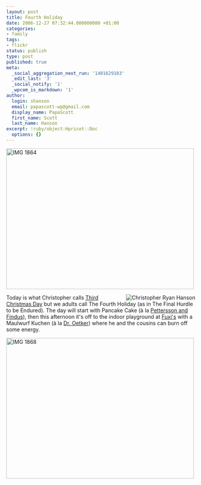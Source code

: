 ```yaml
---
layout: post
title: Fourth Holiday
date: 2006-12-27 07:32:44.000000000 +01:00
categories:
- family
tags:
- flickr
status: publish
type: post
published: true
meta:
  _social_aggregation_next_run: '1401629103'
  _edit_last: '3'
  _social_notify: '1'
  _wpcom_is_markdown: '1'
author:
  login: shanson
  email: papascott-wp@gmail.com
  display_name: PapaScott
  first_name: Scott
  last_name: Hanson
excerpt: !ruby/object:Hpricot::Doc
  options: {}
---
```

<p><a href="http://www.flickr.com/photos/papascott/334860725/" title="Photo Sharing"><img src="https://farm1.static.flickr.com/135/334860725_e3db4bf684.jpg" width="500" height="375" alt="IMG 1864" /></a></p>
<p><a href="https://www.papascott.de/archives/1999/12/27/christopher-ryan-hanson/"><img src="https://www.papascott.de/wordpress/wp-content/uploads/2006/12/christopher_ryan_hanson.jpg" alt="Christopher Ryan Hanson" title="Christopher Ryan Hanson" align="right" /></a>Today is what Christopher calls <a href="https://www.papascott.de/archives/1999/12/27/christopher-ryan-hanson/">Third Christmas Day</a> but we adults call The Fourth Holiday (as in The Final Hurdle to be Endured). The day will start with Pancake Cake (à la <a href="http://www.tivi.de/fernsehen/petterssonfindus/artikel/04617/index.html">Pettersson and Findus</a>), then this afternoon it's off to the indoor playground at <a href="http://fuxis.de/">Fuxi's</a> with a Maulwurf Kuchen (à la <a href="http://www.oetker.de/wga/oetker/html/default/ascr-4h9byn.de.html">Dr. Oetker</a>) where he and the cousins can burn off some energy.</p>
<p><a href="http://www.flickr.com/photos/papascott/334897990/" title="Photo Sharing"><img src="https://farm1.static.flickr.com/133/334897990_ecc61b886e.jpg" width="500" height="375" alt="IMG 1868" /></a></p>
